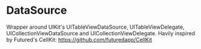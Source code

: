 # DataSource

Wrapper around UIKit's UITableViewDataSource, UITableViewDelegate, UICollectionViewDataSource and UICollectionViewDelegate. Havily inspired by Futured's CellKit: https://github.com/futuredapp/CellKit
